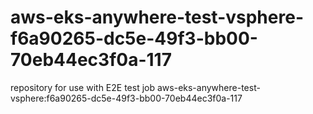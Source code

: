 # aws-eks-anywhere-test-vsphere-f6a90265-dc5e-49f3-bb00-70eb44ec3f0a-117
repository for use with E2E test job aws-eks-anywhere-test-vsphere:f6a90265-dc5e-49f3-bb00-70eb44ec3f0a-117
